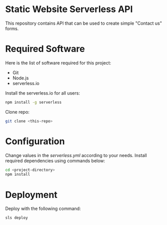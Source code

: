 # Static Website Serverless API

This repository contains API that can be used to create simple "Contact us"
forms.


# Required Software
Here is the list of software required for this project:

* Git
* Node.js
* serverless.io

Install the serverless.io for all users:

```bash
npm install -g serverless
```
Clone repo:

```bash
git clone <this-repo>
```

# Configuration

Change values in the *serverless.yml* according to your needs.
Install required dependencies using commands below:

```bash
cd <project-directory>
npm install
```

# Deployment
Deploy with the following command:

```bash
sls deploy
```
